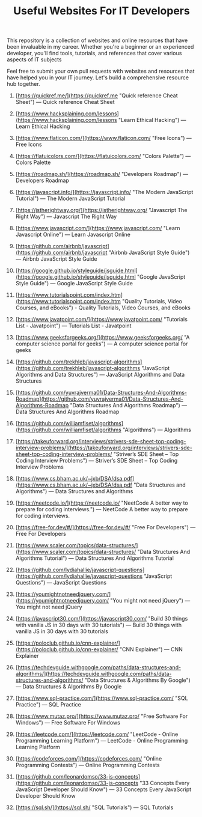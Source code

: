 <h1 align="center">
<br>
  <br>
    <br>
    Useful Websites For IT Developers
  <br><br>
</h1>

This repository is a collection of websites and online resources that have been invaluable in my career. Whether you're a beginner or an experienced developer, you'll find tools, tutorials, and references that cover various aspects of IT subjects

Feel free to submit your own pull requests with websites and resources that have helped you in your IT journey. Let's build a comprehensive resource hub together.


 1. [https://quickref.me/](https://quickref.me "Quick reference Cheat Sheet") — Quick reference Cheat Sheet

 2. [https://www.hacksplaining.com/lessons](https://www.hacksplaining.com/lessons "Learn Ethical Hacking") — Learn Ethical Hacking

 3. [https://www.flaticon.com/](https://www.flaticon.com/ "Free Icons") — Free Icons

 4. [https://flatuicolors.com/](https://flatuicolors.com/ "Colors Palette") — Colors Palette

 5. [https://roadmap.sh/](https://roadmap.sh/ "Developers Roadmap") — Developers Roadmap

 6. [https://javascript.info/](https://javascript.info/ "The Modern JavaScript Tutorial") — The Modern JavaScript Tutorial

 7. [https://jstherightway.org/](https://jstherightway.org/ "Javascript The Right Way") — Javascript The Right Way

 8. [https://www.javascript.com/](https://www.javascript.com/ "Learn Javascript Online") — Learn Javascript Online

 9. [https://github.com/airbnb/javascript](https://github.com/airbnb/javascript "Airbnb JavaScript Style Guide") — Airbnb JavaScript Style Guide

 10. [https://google.github.io/styleguide/jsguide.html](https://google.github.io/styleguide/jsguide.html "Google JavaScript Style Guide") — Google JavaScript Style Guide

 11. [https://www.tutorialspoint.com/index.htm](https://www.tutorialspoint.com/index.htm "Quality Tutorials, Video Courses, and eBooks") - Quality Tutorials, Video Courses, and eBooks

 12. [https://www.javatpoint.com/](https://www.javatpoint.com/ "Tutorials List - Javatpoint") — Tutorials List - Javatpoint

 13. [https://www.geeksforgeeks.org/](https://www.geeksforgeeks.org/ "A computer science portal for geeks") — A computer science portal for geeks

 14. [https://github.com/trekhleb/javascript-algorithms](https://github.com/trekhleb/javascript-algorithms "JavaScript Algorithms and Data Structures") — JavaScript Algorithms and Data Structures

 15. [https://github.com/yuvrajverma01/Data-Structures-And-Algorithms-Roadmap](https://github.com/yuvrajverma01/Data-Structures-And-Algorithms-Roadmap "Data Structures And Algorithms Roadmap") — Data Structures And Algorithms Roadmap

  16. [https://github.com/williamfiset/algorithms](https://github.com/williamfiset/algorithms "Algorithms") — Algorithms

 17. [https://takeuforward.org/interviews/strivers-sde-sheet-top-coding-interview-problems/](https://takeuforward.org/interviews/strivers-sde-sheet-top-coding-interview-problems/ "Striver’s SDE Sheet – Top Coding Interview Problems") — Striver’s SDE Sheet – Top Coding Interview Problems

 18. [https://www.cs.bham.ac.uk/~jxb/DSA/dsa.pdf](https://www.cs.bham.ac.uk/~jxb/DSA/dsa.pdf "Data Structures and Algorithms") — Data Structures and Algorithms

 19. [https://neetcode.io/](https://neetcode.io/ "NeetCode A better way to prepare for coding interviews.") — NeetCode A better way to prepare for coding interviews.

 20. [https://free-for.dev/#/](https://free-for.dev/#/ "Free For Developers") — Free For Developers

 21. [https://www.scaler.com/topics/data-structures/](https://www.scaler.com/topics/data-structures/ "Data Structures And Algorithms Tutorial") — Data Structures And Algorithms Tutorial

 22. [https://github.com/lydiahallie/javascript-questions](https://github.com/lydiahallie/javascript-questions "JavaScript Questions") — JavaScript Questions

 23. [https://youmightnotneedjquery.com/](https://youmightnotneedjquery.com/ "You might not need jQuery") — You might not need jQuery

 24. [https://javascript30.com/](https://javascript30.com/ "Build 30 things with vanilla JS in 30 days with 30 tutorials") — Build 30 things with vanilla JS in 30 days with 30 tutorials

 25. [https://poloclub.github.io/cnn-explainer/](https://poloclub.github.io/cnn-explainer/ "CNN Explainer") — CNN Explainer

 26. [https://techdevguide.withgoogle.com/paths/data-structures-and-algorithms/](https://techdevguide.withgoogle.com/paths/data-structures-and-algorithms/ "Data Structures & Algorithms By Google") — Data Structures & Algorithms By Google

 27. [https://www.sql-practice.com/](https://www.sql-practice.com/ "SQL Practice") — SQL Practice

 28. [https://www.mutaz.pro/](https://www.mutaz.pro/ "Free Software For Windows") — Free Software For Windows

 29. [https://leetcode.com/](https://leetcode.com/ "LeetCode - Online Programming Learning Platform") — LeetCode - Online Programming Learning Platform

 30. [https://codeforces.com/](https://codeforces.com/ "Online Programming Contests") — Online Programming Contests
 
 31. [https://github.com/leonardomso/33-js-concepts](https://github.com/leonardomso/33-js-concepts "33 Concepts Every JavaScript Developer Should Know") — 33 Concepts Every JavaScript Developer Should Know
 
 32. [https://sql.sh/](https://sql.sh/ "SQL Tutorials") — SQL Tutorials
